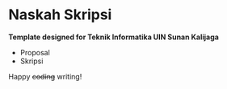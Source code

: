 Naskah Skripsi
===

**Template designed for Teknik Informatika UIN Sunan Kalijaga**

* Proposal
* Skripsi

Happy ~~coding~~ writing!